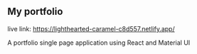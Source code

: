## My portfolio

live link: https://lighthearted-caramel-c8d557.netlify.app/

A portfolio single page application using React and Material UI




